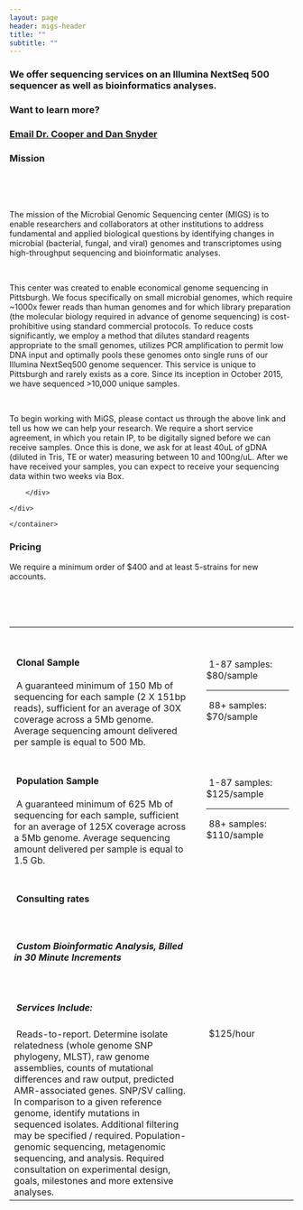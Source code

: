 ```yaml
---
layout: page
header: migs-header
title: ""
subtitle: "" 
---
```


### We offer sequencing services on an Illumina NextSeq 500 sequencer as well as bioinformatics analyses.

### Want to learn more? 

### [Email Dr. Cooper and Dan Snyder](mailto:vaughn.cooper@pitt.edu?subject=Sequencing%20Services&cc=snyde236@gmail.com)

### Mission
<container>
​    <div class="row">
​        <div class="col-md-6 col-md-offset-3 col-lg-6 col-lg-offset-3">
​            <p align="left">
The mission of the Microbial Genomic Sequencing center (MIGS) is to enable researchers and collaborators at other institutions to address fundamental and applied biological questions by identifying changes in microbial (bacterial, fungal, and viral) genomes and transcriptomes using high-throughput sequencing and bioinformatic analyses.
​            </p>
​            <p align="left">
This center was created to enable economical genome sequencing in Pittsburgh. We focus specifically on small microbial genomes, which require ~1000x fewer reads than human genomes and for which library preparation (the molecular biology required in advance of genome sequencing) is cost-prohibitive using standard commercial protocols. To reduce costs significantly, we employ a method that dilutes standard reagents appropriate to the small genomes, utilizes PCR amplification to permit low DNA input and optimally pools these genomes onto single runs of our Illumina NextSeq500 genome sequencer.  This service is unique to Pittsburgh and rarely exists as a core. Since its inception in October 2015, we have sequenced >10,000 unique samples.
​            </p>
​            <p align="left">
To begin working with MiGS, please contact us through the above link and tell us how we can help your research.  We require a short service agreement, in which you retain IP, to be digitally signed before we can receive samples.  Once this is done, we ask for at least 40uL of gDNA (diluted in Tris, TE or water) measuring between 10 and 100ng/uL.  After we have received your samples, you can expect to receive your sequencing data within two weeks via Box.
​            </p>

        </div>
    
    </div>
    
    </container>
### Pricing
We require a minimum order of $400 and at least 5-strains for new accounts.

<container>
​    <div class="row">
​        <div class="col-md-6 col-md-offset-3 col-lg-6 col-lg-offset-3">
​    <table>
​        <tr >
​            <th style="width:60%" class="table-row"></th>
​            <th style="width:0%" class="table-row"></th>
​            <th style="width:30%" class="table-row"></th>
​        </tr>
​        <tr >
​            <td class="table-row">
​            <h4>
​                Clonal Sample   
​            </h4>
​            A guaranteed minimum of 150 Mb  of 
​            sequencing for each sample (2 X 151bp reads), sufficient for an 
​            average of 30X coverage across a 5Mb 
​            genome.  Average sequencing amount 
​            delivered per sample is equal to 500 Mb.  
​            </td>
​            <td></td>
​            <td class="table-row"><right>
​                1-87 samples: $80/sample <hr>
​                88+ samples:  $70/sample
​                </right>
​            </td>
​        </tr>
​        <tr >
​            <td class="table-row">
​            <h4>
​                Population Sample    
​            </h4>
​            A guaranteed minimum of 625 Mb of 
​            sequencing for each sample, sufficient for an 
​            average of 125X coverage across a 5Mb 
​            genome.  Average sequencing amount 
​            delivered per sample is equal to 1.5 Gb.
​            </td>
​            <td></td>
​            <td class="table-row">
​                1-87 samples: $125/sample <hr>
​                88+ samples: $110/sample
​            </td>
​        </tr>
​        <tr >
​            <td class="table-row">
​            <h4>
​                Consulting rates    
​            </h4>
​            <h5><i>
​            Custom Bioinformatic Analysis, Billed in 30 Minute Increments
​            </i>
​            </h5>
​            <h5>
​                Services Include:    
​            </h5>
​            Reads-to-report. Determine isolate relatedness (whole genome SNP phylogeny, MLST), raw genome assemblies, counts of mutational differences 
​            and raw output, predicted AMR-associated genes. SNP/SV calling. In comparison to a given reference genome, identify mutations in sequenced isolates. 
​            Additional filtering may be specified / required. Population-genomic sequencing, metagenomic sequencing, and analysis. 
​            Required consultation on experimental design, goals, milestones and more extensive analyses.
​            </td>
​            <td></td>
​            <td class="table-row">
​                $125/hour
​            </td>
​        </tr>
​    </table>
​    </div>
​    </div>





